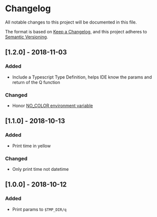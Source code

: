 # Changelog

All notable changes to this project will be documented in this file.

The format is based on [Keep a Changelog](https://keepachangelog.com/en/1.0.0/),
and this project adheres to [Semantic Versioning](https://semver.org/spec/v2.0.0.html).

## [1.2.0] - 2018-11-03

### Added

- Include a Typescript Type Definition, helps IDE know the params and return of the Q function

### Changed

- Honor [NO_COLOR environment variable](https://no-color.org)

## [1.1.0] - 2018-10-13

### Added

- Print time in yellow

### Changed

- Only print time not datetime

## [1.0.0] - 2018-10-12

### Added

- Print params to `$TMP_DIR/q`
